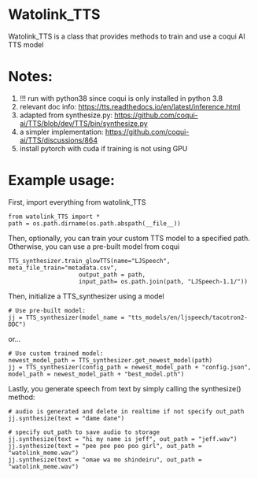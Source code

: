 # Watolink_TTS
Watolink_TTS is a class that provides methods to train and use a coqui AI TTS model
# Notes:
1. !!! run with python38 since coqui is only installed in python 3.8
2. relevant doc info: https://tts.readthedocs.io/en/latest/inference.html
3. adapted from synthesize.py: https://github.com/coqui-ai/TTS/blob/dev/TTS/bin/synthesize.py
4. a simpler implementation: https://github.com/coqui-ai/TTS/discussions/864
5. install pytorch with cuda if training is not using GPU

# Example usage:
First, import everything from watolink_TTS

    from watolink_TTS import *
    path = os.path.dirname(os.path.abspath(__file__))

Then, optionally, you can train your custom TTS model to a specified path. Otherwise, you can use a pre-built model from coqui

    TTS_synthesizer.train_glowTTS(name="LJSpeech", meta_file_train="metadata.csv",
                        output_path = path,
                        input_path= os.path.join(path, "LJSpeech-1.1/"))

Then, initialize a TTS_synthesizer using a model

    # Use pre-built model:
    jj = TTS_synthesizer(model_name = "tts_models/en/ljspeech/tacotron2-DDC")

or...

    # Use custom trained model:
    newest_model_path = TTS_synthesizer.get_newest_model(path)
    jj = TTS_synthesizer(config_path = newest_model_path + "config.json", model_path = newest_model_path + "best_model.pth")

Lastly, you generate speech from text by simply calling the synthesize() method:

    # audio is generated and delete in realtime if not specify out_path
    jj.synthesize(text = "dame dane")
    
    # specify out_path to save audio to storage
    jj.synthesize(text = "hi my name is jeff", out_path = "jeff.wav")
    jj.synthesize(text = "pee pee poo poo girl", out_path = "watolink_meme.wav")
    jj.synthesize(text = "omae wa mo shindeiru", out_path = "watolink_meme.wav")
